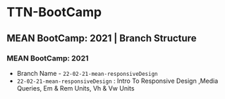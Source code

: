# TTN-BootCamp

## MEAN BootCamp: 2021 | Branch Structure

### MEAN BootCamp: 2021 
- Branch Name - `22-02-21-mean-responsiveDesign`
- `22-02-21-mean-responsiveDesign` : Intro To Responsive Design ,Media Queries, Em & Rem Units, Vh & Vw Units

